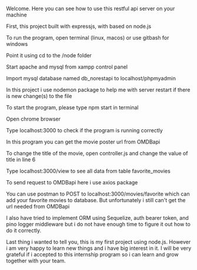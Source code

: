 Welcome. Here you can see how to use this restful api server on your machine

First, this project built with expressjs, with based on node.js

To run the program, open terminal (linux, macos) or use gitbash for windows

Point it using cd to the /node folder

Start apache and mysql from xampp control panel

Import mysql database named db_norestapi to localhost/phpmyadmin

In this project i use nodemon package to help me with server restart if there is new change(s) to the file 

To start the program, please type npm start in terminal

Open chrome browser

Type localhost:3000 to check if the program is running correctly

In this program you can get the movie poster url from OMDBapi

To change the title of the movie, open controller.js and change the value of title in line 6

Type localhost:3000/view to see all data from table favorite_movies

To send request to OMDBapi here i use axios package

You can use postman to POST to localhost:3000/movies/favorite which can add your favorite movies to database. But unfortunately i still can't get the url needed from OMDBapi

I also have tried to implement ORM using Sequelize, auth bearer token, and pino logger middleware but i do not have enough time to figure it out how to do it correctly.

Last thing i wanted to tell you, this is my first project using node.js. However i am very happy to learn new things and i have big interest in it. I will be very grateful if i accepted to this internship program so i can learn and grow together with your team.